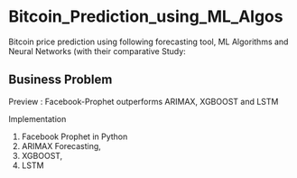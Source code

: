 # Bitcoin_Prediction_using_ML_Algos
Bitcoin price prediction using following forecasting tool, ML Algorithms and Neural Networks (with their comparative Study:

## Business Problem



Preview : Facebook-Prophet outperforms ARIMAX, XGBOOST and LSTM

Implementation
1. Facebook Prophet in Python
2. ARIMAX Forecasting,
3. XGBOOST,
4. LSTM
